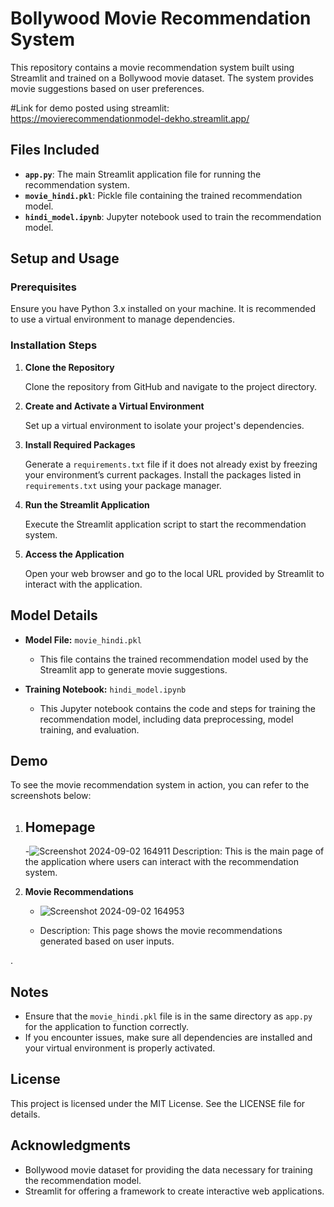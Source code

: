 # Bollywood Movie Recommendation System

This repository contains a movie recommendation system built using Streamlit and trained on a Bollywood movie dataset. The system provides movie suggestions based on user preferences.

#Link for demo posted using streamlit:
https://movierecommendationmodel-dekho.streamlit.app/

## Files Included

- **`app.py`**: The main Streamlit application file for running the recommendation system.
- **`movie_hindi.pkl`**: Pickle file containing the trained recommendation model.
- **`hindi_model.ipynb`**: Jupyter notebook used to train the recommendation model.

## Setup and Usage

### Prerequisites

Ensure you have Python 3.x installed on your machine. It is recommended to use a virtual environment to manage dependencies.

### Installation Steps

1. **Clone the Repository**

   Clone the repository from GitHub and navigate to the project directory.

2. **Create and Activate a Virtual Environment**

   Set up a virtual environment to isolate your project's dependencies.

3. **Install Required Packages**

   Generate a `requirements.txt` file if it does not already exist by freezing your environment’s current packages. Install the packages listed in `requirements.txt` using your package manager.

4. **Run the Streamlit Application**

   Execute the Streamlit application script to start the recommendation system.

5. **Access the Application**

   Open your web browser and go to the local URL provided by Streamlit to interact with the application.

## Model Details

- **Model File:** `movie_hindi.pkl`
  - This file contains the trained recommendation model used by the Streamlit app to generate movie suggestions.

- **Training Notebook:** `hindi_model.ipynb`
  - This Jupyter notebook contains the code and steps for training the recommendation model, including data preprocessing, model training, and evaluation.

## Demo

To see the movie recommendation system in action, you can refer to the screenshots below:

1. **Homepage**
   - 
   -![Screenshot 2024-09-02 164911](https://github.com/user-attachments/assets/30e5978b-20b4-4ccf-a77e-e4c63e30411b)
 Description: This is the main page of the application where users can interact with the recommendation system.

2. **Movie Recommendations**
   - ![Screenshot 2024-09-02 164953](https://github.com/user-attachments/assets/23203f27-09bb-43fd-bb84-6f0b89d651e7)

   - Description: This page shows the movie recommendations generated based on user inputs.

.

## Notes

- Ensure that the `movie_hindi.pkl` file is in the same directory as `app.py` for the application to function correctly.
- If you encounter issues, make sure all dependencies are installed and your virtual environment is properly activated.

## License

This project is licensed under the MIT License. See the LICENSE file for details.

## Acknowledgments

- Bollywood movie dataset for providing the data necessary for training the recommendation model.
- Streamlit for offering a framework to create interactive web applications.
